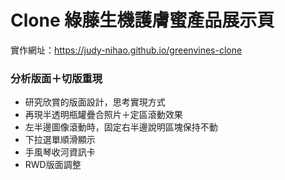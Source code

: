 # Clone 綠藤生機護膚蜜產品展示頁

實作網址：https://judy-nihao.github.io/greenvines-clone

### 分析版面＋切版重現
- 研究欣賞的版面設計，思考實現方式
- 再現半透明瓶罐疊合照片＋定區滾動效果
- 左半邊圖像滾動時，固定右半邊說明區塊保持不動
- 下拉選單順滑顯示
- 手風琴收河資訊卡
- RWD版面調整